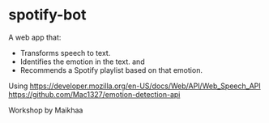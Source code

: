 # spotify-bot

A web app that:
- Transforms speech to text.
- Identifies the emotion in the text.
and
- Recommends a Spotify playlist based on that emotion.

Using
https://developer.mozilla.org/en-US/docs/Web/API/Web_Speech_API
https://github.com/Mac1327/emotion-detection-api

Workshop by Maikhaa
